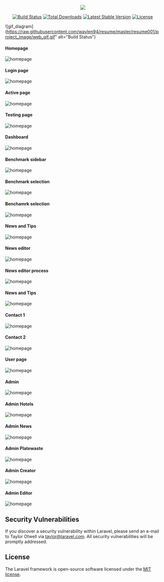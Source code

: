 <p align="center"><img src="https://laravel.com/assets/img/components/logo-laravel.svg"></p>

<p align="center">
<a href="https://travis-ci.org/laravel/framework"><img src="https://travis-ci.org/laravel/framework.svg" alt="Build Status"></a>
<a href="https://packagist.org/packages/laravel/framework"><img src="https://poser.pugx.org/laravel/framework/d/total.svg" alt="Total Downloads"></a>
<a href="https://packagist.org/packages/laravel/framework"><img src="https://poser.pugx.org/laravel/framework/v/stable.svg" alt="Latest Stable Version"></a>
<a href="https://packagist.org/packages/laravel/framework"><img src="https://poser.pugx.org/laravel/framework/license.svg" alt="License"></a>
</p>

![gif_diagram](https://raw.githubusercontent.com/waylen94/resume/master/resume001/project_image/web_gif.gif" alt="Build Status")

#### Homepage
![homepage](https://raw.githubusercontent.com/waylen94/resume/master/resume001/project_image/Home_page.png)

#### Login page
![homepage](https://raw.githubusercontent.com/waylen94/resume/master/resume001/project_image/Login_page.png)

#### Active page
![homepage](https://raw.githubusercontent.com/waylen94/resume/master/resume001/project_image/Active_page.png)

#### Testing page
![homepage](https://raw.githubusercontent.com/waylen94/resume/master/resume001/project_image/Testing_page.png)

#### Dashboard 
![homepage](https://raw.githubusercontent.com/waylen94/resume/master/resume001/project_image/Dashboard.png)

#### Benchmark sidebar
![homepage](https://raw.githubusercontent.com/waylen94/resume/master/resume001/project_image/Benchmark_sidebar.png)

#### Benchmark selection
![homepage](https://raw.githubusercontent.com/waylen94/resume/master/resume001/project_image/Benchmark_selection.png)

#### Benchamrk selection
![homepage](https://raw.githubusercontent.com/waylen94/resume/master/resume001/project_image/Benchmark_selection-2.png)

#### News and Tips
![homepage](https://raw.githubusercontent.com/waylen94/resume/master/resume001/project_image/News_tips.png)

#### News editor
![homepage](https://raw.githubusercontent.com/waylen94/resume/master/resume001/project_image/News_editor.png)

#### News editor process
![homepage](https://raw.githubusercontent.com/waylen94/resume/master/resume001/project_image/News_editor_procedure.png)

#### News and Tips
![homepage](https://raw.githubusercontent.com/waylen94/resume/master/resume001/project_image/News_display.png)

#### Contact 1
![homepage](https://raw.githubusercontent.com/waylen94/resume/master/resume001/project_image/Contact.png)

#### Contact 2
![homepage](https://raw.githubusercontent.com/waylen94/resume/master/resume001/project_image/Contact2.png)

#### User page
![homepage](https://raw.githubusercontent.com/waylen94/resume/master/resume001/project_image/User_page.png)

#### Admin
![homepage](https://raw.githubusercontent.com/waylen94/resume/master/resume001/project_image/Admin.png)

#### Admin Hotels
![homepage](https://raw.githubusercontent.com/waylen94/resume/master/resume001/project_image/Admin_hotel.png)

#### Admin News
![homepage](https://raw.githubusercontent.com/waylen94/resume/master/resume001/project_image/Admin_news.png)

#### Admin Platewaste
![homepage](https://raw.githubusercontent.com/waylen94/resume/master/resume001/project_image/Admin_platewaste.png)

#### Admin Creator
![homepage](https://raw.githubusercontent.com/waylen94/resume/master/resume001/project_image/Admin_creator.png)

#### Admin Editor
![homepage](https://raw.githubusercontent.com/waylen94/resume/master/resume001/project_image/Admin_editor.png)



## Security Vulnerabilities

If you discover a security vulnerability within Laravel, please send an e-mail to Taylor Otwell via [taylor@laravel.com](mailto:taylor@laravel.com). All security vulnerabilities will be promptly addressed.

## License

The Laravel framework is open-source software licensed under the [MIT license](https://opensource.org/licenses/MIT).
